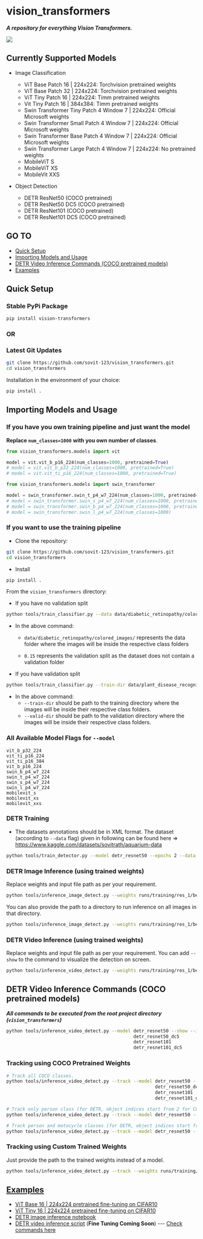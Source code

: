# vision_transformers

***A repository for everything Vision Transformers.***

![](readme_images/detr_infer.gif)

## Currently Supported Models

- Image Classification

  - ViT Base Patch 16 | 224x224: Torchvision pretrained weights
  - ViT Base Patch 32 | 224x224: Torchvision pretrained weights
  - ViT Tiny Patch 16 | 224x224: Timm pretrained weights
  - Vit Tiny Patch 16 | 384x384: Timm pretrained weights
  - Swin Transformer Tiny Patch 4 Window 7 | 224x224: Official Microsoft weights
  - Swin Transformer Small Patch 4 Window 7 | 224x224: Official Microsoft weights
  - Swin Transformer Base Patch 4 Window 7 | 224x224: Official Microsoft weights
  - Swin Transformer Large Patch 4 Window 7 | 224x224: No pretrained weights
  - MobileViT S
  - MobileViT XS
  - MobileVit XXS
- Object Detection
  - DETR ResNet50 (COCO pretrained)
  - DETR ResNet50 DC5 (COCO pretrained)
  - DETR ResNet101 (COCO pretrained)
  - DETR ResNet101 DC5 (COCO pretrained)

## GO TO

* [Quick Setup](#Quick-Setup)
* [Importing Models and Usage](#Importing-Models-and-Usage)
* [DETR Video Inference Commands (COCO pretrained models)](#DETR-Video-Inference-Commands-(COCO-pretrained-models))
* [Examples](#Examples)


## Quick Setup

### Stable PyPi Package

```bash
pip install vision-transformers
```

### OR

### Latest Git Updates

```bash
git clone https://github.com/sovit-123/vision_transformers.git
cd vision_transformers
```

Installation in the environment of your choice:

```bash
pip install .
```

## Importing Models and Usage

### If you have you own training pipeline and just want the model

**Replace `num_classes=1000`** **with you own number of classes**.

```python
from vision_transformers.models import vit

model = vit.vit_b_p16_224(num_classes=1000, pretrained=True)
# model = vit.vit_b_p32_224(num_classes=1000, pretrained=True)
# model = vit.vit_ti_p16_224(num_classes=1000, pretrained=True)
```

```python
from vision_transformers.models import swin_transformer

model = swin_transformer.swin_t_p4_w7_224(num_classes=1000, pretrained=True)
# model = swin_transformer.swin_s_p4_w7_224(num_classes=1000, pretrained=True)
# model = swin_transformer.swin_b_p4_w7_224(num_classes=1000, pretrained=True)
# model = swin_transformer.swin_l_p4_w7_224(num_classes=1000)
```

### If you want to use the training pipeline

* Clone the repository:

```bash
git clone https://github.com/sovit-123/vision_transformers.git
cd vision_transformers
```

* Install

```bash
pip install .
```

From the `vision_transformers` directory:

* If you have no validation split

```bash
python tools/train_classifier.py --data data/diabetic_retinopathy/colored_images/ 0.15 --epochs 5 --model vit_ti_p16_224
```

* In the above command:

  * `data/diabetic_retinopathy/colored_images/` represents the data folder where the images will be inside the respective class folders

  * `0.15` represents the validation split as the dataset does not contain a validation folder

* If you have validation split

```bash
python tools/train_classifier.py --train-dir data/plant_disease_recognition/train/ --valid-dir data/plant_disease_recognition/valid/ --epochs 5 --model vit_ti_p16_224
```

* In the above command:
  * `--train-dir` should be path to the training directory where the images will be inside their respective class folders.
  * `--valid-dir` should be path to the validation directory where the images will be inside their respective class folders.

### All Available Model Flags for `--model`

```
vit_b_p32_224
vit_ti_p16_224
vit_ti_p16_384
vit_b_p16_224
swin_b_p4_w7_224
swin_t_p4_w7_224
swin_s_p4_w7_224
swin_l_p4_w7_224
mobilevit_s
mobilevit_xs
mobilevit_xxs
```

### DETR Training

* The datasets annotations should be in XML format. The dataset (according to `--data` flag) given in following can be found here => https://www.kaggle.com/datasets/sovitrath/aquarium-data

```bash
python tools/train_detector.py --model detr_resnet50 --epochs 2 --data data/aquarium.yaml
```

### DETR Image Inference (using trained weights)

Replace weights and input file path as per your requirement.

```bash
python tools/inference_image_detect.py --weights runs/training/res_1/best_model.pth --input image.jpg
```

You can also provide the path to a directory to run inference on all images in that directory.

```bash
python tools/inference_image_detect.py --weights runs/training/res_1/best_model.pth --input image_directory
```

### DETR Video Inference (using trained weights)

Replace weights and input file path as per your requirement. You can add `--show` to the command to visualize the detection on screen.

```bash
python tools/inference_video_detect.py --weights runs/training/res_1/best_model.pth --input video.mp4
```

## DETR Video Inference Commands (COCO pretrained models)

***All commands to be executed from the root project directory (`vision_transformers`)***

```bash
python tools/inference_video_detect.py --model detr_resnet50 --show --input example_test_data/video_1.mp4
                                               detr_resnet50_dc5            <path/to/your/file>
                                               detr_resnet101               
                                               detr_resnet101_dc5
```

### Tracking using COCO Pretrained Weights

```bash
# Track all COCO classes.
python tools/inference_video_detect.py --track --model detr_resnet50 --show --input example_test_data/video_1.mp4
                                                       detr_resnet50_dc5            <path/to/your/file>
                                                       detr_resnet101               
                                                       detr_resnet101_dc5

# Track only person class (for DETR, object indices start from 2 for COCO pretrained models). Check `data/test_video_config.yaml` for more information.
python tools/inference_video_detect.py --track --model detr_resnet50 --show --input ../inference_data/video_4.mp4 --classes 2

# Track person and motocycle classes (for DETR, object indices start from 2 for COCO pretrained models). Check `data/test_video_config.yaml` for more information.
python tools/inference_video_detect.py --track --model detr_resnet50 --show --input ../inference_data/video_4.mp4 --classes 2 5
```

### Tracking using Custom Trained Weights

Just provide the path to the trained weights instead of a model.

```bash
python tools/inference_video_detect.py --track --weights runs/training/res_1/best_model.pth --show --input ../inference_data/video_4.mp4
```

## [Examples](https://github.com/sovit-123/vision_transformers/tree/main/examples)

- [ViT Base 16 | 224x224 pretrained fine-tuning on CIFAR10](https://github.com/sovit-123/vision_transformers/blob/main/examples/cifar10_vit_pretrained.ipynb)
- [ViT Tiny 16 | 224x224 pretrained fine-tuning on CIFAR10](https://github.com/sovit-123/vision_transformers/blob/main/examples/cifar10_vit_tiny_p16_224.ipynb)
- [DETR image inference notebook](https://github.com/sovit-123/vision_transformers/blob/main/examples/detr_image_inference.ipynb)
- [DETR video inference script](https://github.com/sovit-123/vision_transformers/blob/main/examples/detr_video_inference.py) (**Fine Tuning Coming Soon**) --- [Check commands here](#DETR-Video-Inference-Commands)
